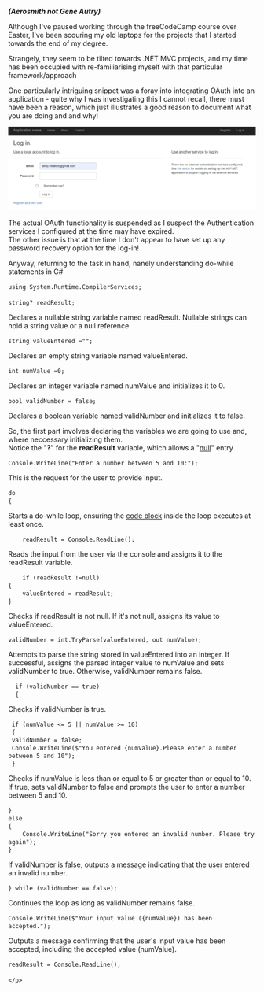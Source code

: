 <b><i>(Aerosmith not Gene Autry)</i></b>
<p>Although I've paused working through the freeCodeCamp course over Easter, I've been scouring my old laptops for the projects that I started towards the end of my degree.</p>
<p>Strangely, they seem to be tilted towards .NET MVC projects, and my time has been occupied with re-familiarising myself with that particular framework/approach</p>
<p>One particularly intriguing snippet was a foray into integrating OAuth into an application - quite why I was investigating this I cannot recall, there must have been a reason, which just illustrates a good reason to document what you are doing and and why!</p>

<img class="image" src="/docs/assets/Screenshot 2024-04-02 221206.png">

<p>The actual OAuth functionality is suspended as I suspect the Authentication services I configured at the time may have expired. <br>The other issue is that at the time I don't appear to have set up any password recovery option for the log-in!</p>
<p>Anyway, returning to the task in hand, nanely understanding do-while statements in C#</p>

    using System.Runtime.CompilerServices;

    string? readResult; 
Declares a nullable string variable named readResult. Nullable strings can hold a string value or a null reference.

    string valueEntered ="";

Declares an empty string variable named valueEntered.
    
    int numValue =0;
Declares an integer variable named numValue and initializes it to 0.

    bool validNumber = false;
Declares a boolean variable named validNumber and initializes it to false.
    
So, the first part involves declaring the variables we are going to use and, where neccessary initializing them. <br>Notice the "<b>?</b>" for the <b>readResult</B> variable, which allows a "<a href="https://letoilenoir.github.io/2024/03/26/Nothing-really-matters.html">null</a>" entry   

    Console.WriteLine("Enter a number between 5 and 10:");
    
<p>This is the request for the user to provide input.</p>
    
    do
    {
Starts a do-while loop, ensuring the <a href="https://exceptionnotfound.net/csharp-in-simple-terms-5-basic-statements-and-loops/">code block</a> inside the loop executes at least once.

        readResult = Console.ReadLine();
Reads the input from the user via the console and assigns it to the readResult variable.

        if (readResult !=null)
    {
        valueEntered = readResult;
    }
Checks if readResult is not null. If it's not null, assigns its value to valueEntered.
     
    validNumber = int.TryParse(valueEntered, out numValue);

Attempts to parse the string stored in valueEntered into an integer. If successful, assigns the parsed integer value to numValue and sets validNumber to true. Otherwise, validNumber remains false.



      if (validNumber == true)
      { 
Checks if validNumber is true.

     if (numValue <= 5 || numValue >= 10)
     {
     validNumber = false;
     Console.WriteLine($"You entered {numValue}.Please enter a number between 5 and 10");
     }


Checks if numValue is less than or equal to 5 or greater than or equal to 10. If true, sets validNumber to false and prompts the user to enter a number between 5 and 10.

    } 
    else
    {  
        Console.WriteLine("Sorry you entered an invalid number. Please try again");
    }
        
If validNumber is false, outputs a message indicating that the user entered an invalid number.

    } while (validNumber == false);

Continues the loop as long as validNumber remains false.

    Console.WriteLine($"Your input value ({numValue}) has been accepted.");

Outputs a message confirming that the user's input value has been accepted, including the accepted value (numValue).



    readResult = Console.ReadLine();

    </p>
